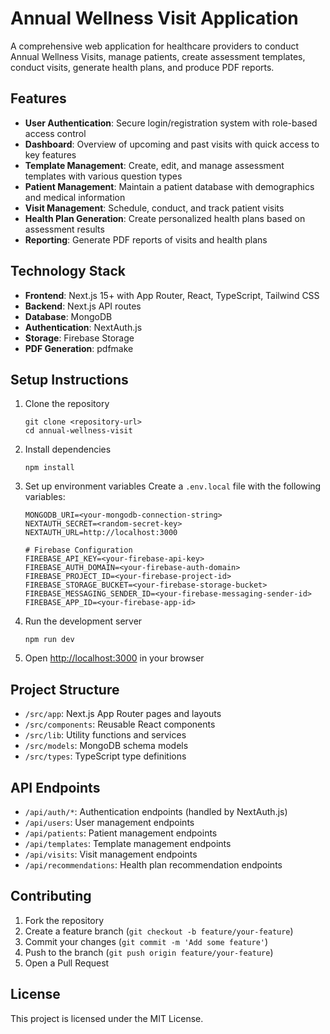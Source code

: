 # Annual Wellness Visit Application

A comprehensive web application for healthcare providers to conduct Annual Wellness Visits, manage patients, create assessment templates, conduct visits, generate health plans, and produce PDF reports.

## Features

- **User Authentication**: Secure login/registration system with role-based access control
- **Dashboard**: Overview of upcoming and past visits with quick access to key features
- **Template Management**: Create, edit, and manage assessment templates with various question types
- **Patient Management**: Maintain a patient database with demographics and medical information
- **Visit Management**: Schedule, conduct, and track patient visits
- **Health Plan Generation**: Create personalized health plans based on assessment results
- **Reporting**: Generate PDF reports of visits and health plans

## Technology Stack

- **Frontend**: Next.js 15+ with App Router, React, TypeScript, Tailwind CSS
- **Backend**: Next.js API routes
- **Database**: MongoDB
- **Authentication**: NextAuth.js
- **Storage**: Firebase Storage
- **PDF Generation**: pdfmake

## Setup Instructions

1. Clone the repository
   ```
   git clone <repository-url>
   cd annual-wellness-visit
   ```

2. Install dependencies
   ```
   npm install
   ```

3. Set up environment variables
   Create a `.env.local` file with the following variables:
   ```
   MONGODB_URI=<your-mongodb-connection-string>
   NEXTAUTH_SECRET=<random-secret-key>
   NEXTAUTH_URL=http://localhost:3000
   
   # Firebase Configuration
   FIREBASE_API_KEY=<your-firebase-api-key>
   FIREBASE_AUTH_DOMAIN=<your-firebase-auth-domain>
   FIREBASE_PROJECT_ID=<your-firebase-project-id>
   FIREBASE_STORAGE_BUCKET=<your-firebase-storage-bucket>
   FIREBASE_MESSAGING_SENDER_ID=<your-firebase-messaging-sender-id>
   FIREBASE_APP_ID=<your-firebase-app-id>
   ```

4. Run the development server
   ```
   npm run dev
   ```

5. Open [http://localhost:3000](http://localhost:3000) in your browser

## Project Structure

- `/src/app`: Next.js App Router pages and layouts
- `/src/components`: Reusable React components
- `/src/lib`: Utility functions and services
- `/src/models`: MongoDB schema models
- `/src/types`: TypeScript type definitions

## API Endpoints

- `/api/auth/*`: Authentication endpoints (handled by NextAuth.js)
- `/api/users`: User management endpoints
- `/api/patients`: Patient management endpoints
- `/api/templates`: Template management endpoints
- `/api/visits`: Visit management endpoints
- `/api/recommendations`: Health plan recommendation endpoints

## Contributing

1. Fork the repository
2. Create a feature branch (`git checkout -b feature/your-feature`)
3. Commit your changes (`git commit -m 'Add some feature'`)
4. Push to the branch (`git push origin feature/your-feature`)
5. Open a Pull Request

## License

This project is licensed under the MIT License. 